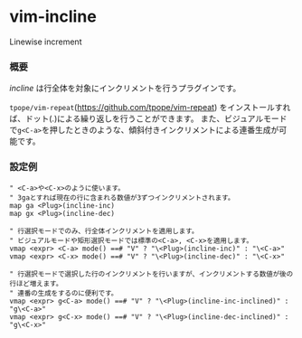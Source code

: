 # vim-incline
Linewise increment

### 概要

*incline* は行全体を対象にインクリメントを行うプラグインです。

`tpope/vim-repeat`(https://github.com/tpope/vim-repeat) をインストールすれば、ドット(.)による繰り返しを行うことができます。
また、ビジュアルモードで`g<C-a>`を押したときのような、傾斜付きインクリメントによる連番生成が可能です。

### 設定例
```vim
" <C-a>や<C-x>のように使います。
" 3gaとすれば現在の行に含まれる数値が3ずつインクリメントされます。
map ga <Plug>(incline-inc)
map gx <Plug>(incline-dec)

" 行選択モードでのみ、行全体インクリメントを適用します。
" ビジュアルモードや矩形選択モードでは標準の<C-a>, <C-x>を適用します。
vmap <expr> <C-a> mode() ==# "V" ? "\<Plug>(incline-inc)" : "\<C-a>"
vmap <expr> <C-x> mode() ==# "V" ? "\<Plug>(incline-dec)" : "\<C-x>"

" 行選択モードで選択した行のインクリメントを行いますが、インクリメントする数値が後の行ほど増えます。
" 連番の生成をするのに便利です。
vmap <expr> g<C-a> mode() ==# "V" ? "\<Plug>(incline-inc-inclined)" : "g\<C-a>"
vmap <expr> g<C-x> mode() ==# "V" ? "\<Plug>(incline-dec-inclined)" : "g\<C-x>"
```

